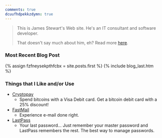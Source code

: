 ```yaml
---
comments: true
dcuufhdpekkzdymn: true
---
```


<div class="h-card" style="display: none;">
  <a class="u-email" href="mailto:james.stewart@forces.army">james.stewart@forces.army</a>
  <a class="u-impp" href="xmpp:james.stewart@forces.army?roster;name=James%20Stewart">james.stewart@forces.army</a>
  <a class="u-key" href="https://keybase.io/stew721/pgp_keys.asc">614FFF680E92BAE869C878E361BCA817AFFA1F1D</a>
  <a class="u-url" href="http://forces.army">http://forces.army</a>
  <img alt="James Stewart" class="u-logo u-photo" height="460" src="{{ site.github.owner_gravatar_url }}" style="border: 0px;" width="460" />
  <p class="dt-bday">19781107</p>
  <p class="h-adr p-adr">
    <abbr class="p-country-name" title="Canada">CA</abbr>
    <span class="p-locality">Sudbury</span>
    <span class="p-post-office-box">51042</span>
    <span class="p-postal-code">P3C 1T0</span>
    <span class="p-region">Ontario</span>
    <span class="p-street-address">Elm PO</span>
  </p>
  <p class="p-additional-name">William Dean</p>
  <p class="p-family-name">Stewart</p>
  <p class="p-gender-identity">Alpha Male</p>
  <p class="p-given-name">James</p>
  <p class="p-honorific-prefix">Mr.</p>
  <p class="p-name">James Stewart</p>
  <p class="p-sex">M</p>
</div>

> This is James Stewart's Web site. He's an IT consultant and software developer.
> 
> That doesn't say much about him, eh? Read more <a href="{{ site.github.url }}/about" rel="me">here</a>.

### Most Recent Blog Post
{% assign fzfneysekpthfcbx = site.posts.first %}
{% include blog_last.htm %}

### Things that I Like and/or Use
* <a href="http://go.forces.army/Cryptopay" target="_blank" title="Cryptopay">Cryptopay</a>
  * Spend bitcoins with a Visa Debit card. Get a bitcoin debit card with a 25% discount!
* <a href="http://go.forces.army/FastMail" target="_blank" title="FastMail">FastMail</a>
  * Experience e-mail done right.
* <a href="http://go.forces.army/LastPass" target="_blank" title="LastPass">LastPass</a>
    * Your last password&hellip; Just remember your master password and LastPass remembers the rest. The best way to manage passwords.

